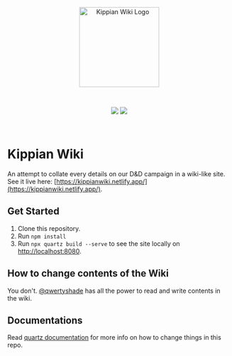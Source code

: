 <p align="center">
  <a href="https://kippianwiki.netlify.app/" target="_blank" rel="noopener noreferrer">
    <img width="180" src="./quartz/static/kippian_icon.png" alt="Kippian Wiki Logo">
  </a>
</p>
<br/>
<p align="center">
    <a href="https://app.netlify.com/sites/kippianwiki/deploys" style="text-decoration: none;">
        <img src="https://api.netlify.com/api/v1/badges/57f68a44-afc5-4f4e-929b-97ce59a40a86/deploy-status"/>
    </a>
    <a href="https://github.com/blackraspberryyy/kippian-wiki/actions/workflows/deploy.yaml" style="text-decoration: none;">
        <img src="https://github.com/blackraspberryyy/kippian-wiki/actions/workflows/deploy.yaml/badge.svg"/>
    </a>
</p>
<br/>

# Kippian Wiki
An attempt to collate every details on our D&D campaign in a wiki-like site. See it live here: [https://kippianwiki.netlify.app/](https://kippianwiki.netlify.app/).

## Get Started

1. Clone this repository.
2. Run `npm install`
3. Run `npx quartz build --serve` to see the site locally on [http://localhost:8080](http://localhost:8080).

## How to change contents of the Wiki

You don't. [@qwertyshade](https://github.com/qwertyshade) has all the power to read and write contents in the wiki.

## Documentations

Read [quartz documentation](https://quartz.jzhao.xyz/) for more info on how to change things in this repo. 

